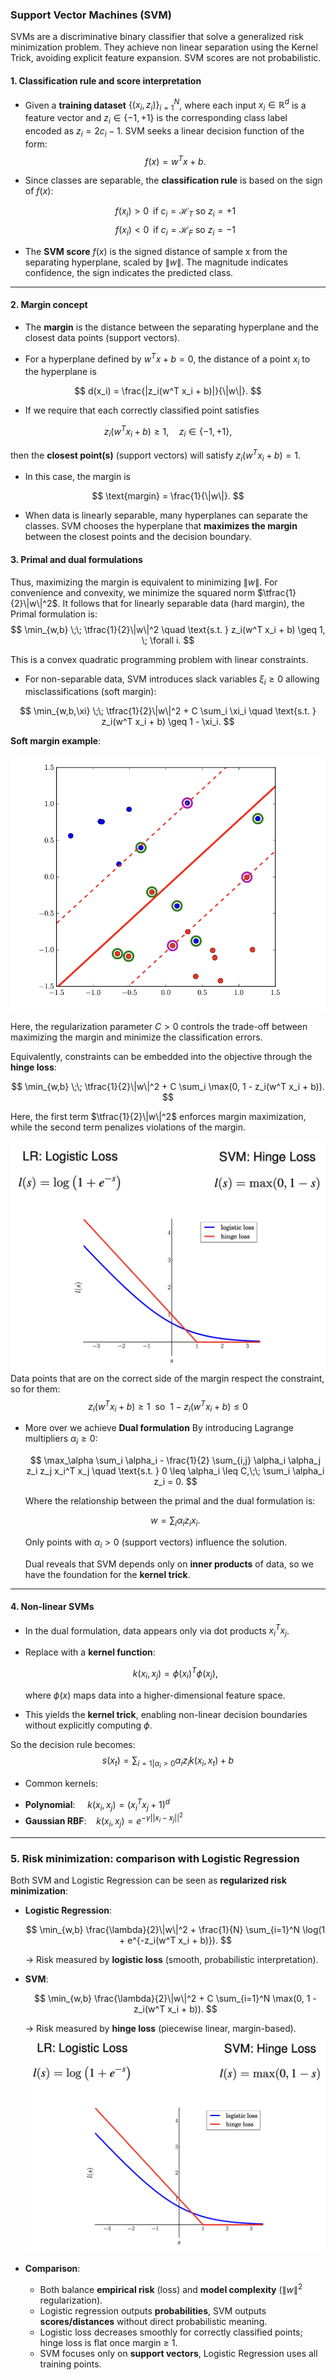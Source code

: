 ### **Support Vector Machines (SVM)**

SVMs are a discriminative binary classifier that solve a generalized risk minimization problem. They achieve non linear separation using the Kernel Trick, avoiding
explicit feature expansion. SVM scores are not probabilistic.

#### **1. Classification rule and score interpretation**

* Given a **training dataset** $\{(x_i, z_i)\}_{i=1}^N$, where each input $x_i \in \mathbb{R}^d$ is a feature vector and $z_i \in \{-1,+1\}$ is the corresponding class label encoded as $z_i = 2 c_i - 1$. SVM seeks a linear decision function of the form:
  $$
  f(x) = w^T x + b.
  $$
* Since classes are separable, the **classification rule** is based on the sign of $f(x)$:

  $$
  f(x_i) > 0 \;\;\text{if } c_i = \mathcal{H}_T \text{ so } z_i = +1
  $$
  $$
  f(x_i) < 0 \;\;\text{if } c_i = \mathcal{H}_F \text{ so } z_i = -1
  $$

* The **SVM score** $f(x)$ is the signed distance of sample x from the separating hyperplane, scaled by $\|w\|$. The
  magnitude indicates confidence, the sign indicates the predicted class.

---

#### **2. Margin concept**

* The **margin** is the distance between the separating hyperplane and the closest data points (support vectors).

* For a hyperplane defined by $w^T x + b = 0$, the distance of a point $x_i$ to the hyperplane is

$$
d(x_i) = \frac{|z_i(w^T x_i + b)|}{\|w\|}.
$$

* If we require that each correctly classified point satisfies

$$
z_i(w^T x_i + b) \geq 1, \quad z_i \in \{-1, +1\},
$$

then the **closest point(s)** (support vectors) will satisfy $z_i(w^T x_i + b) = 1$.

* In this case, the margin is

$$
\text{margin} = \frac{1}{\|w\|}.
$$
* When data is linearly separable, many hyperplanes can separate the classes. SVM chooses the hyperplane that **maximizes the margin** between the closest points and the decision boundary.

#### **3. Primal and dual formulations**

Thus, maximizing the margin is equivalent to minimizing $\|w\|$. For convenience and convexity, we minimize the squared
norm $\tfrac{1}{2}\|w\|^2$. It follows that for linearly separable data (hard margin), the Primal formulation is:
$$
\min_{w,b} \;\; \tfrac{1}{2}\|w\|^2 \quad \text{s.t. } z_i(w^T x_i + b) \geq 1, \; \forall i.
$$

This is a convex quadratic programming problem with linear constraints.

* For non-separable data, SVM introduces slack variables $\xi_i \geq 0$ allowing misclassifications (soft margin):

$$
\min_{w,b,\xi} \;\; \tfrac{1}{2}\|w\|^2 + C \sum_i \xi_i
\quad \text{s.t. } z_i(w^T x_i + b) \geq 1 - \xi_i.
$$

**Soft margin example**:

![soft-margin](./soft-margin.png)

Here, the regularization parameter $C>0$ controls the trade-off between maximizing the margin and minimize the
classification errors.

Equivalently, constraints can be embedded into the objective through the **hinge loss**:

$$
\min_{w,b} \;\; \tfrac{1}{2}\|w\|^2 + C \sum_i \max(0, 1 - z_i(w^T x_i + b)).
$$

Here, the first term $\tfrac{1}{2}\|w\|^2$ enforces margin maximization, while the second term
penalizes violations of the margin.

![Hinge loss](./hinge_loss.png)
Data points that are on the correct side of the margin respect the constraint, so for them:
$$
z_i(w^T x_i + b) \geq 1 \ \ \text{so} \ \ 1- z_i(w^T x_i + b) \leq 0
$$

* More over we achieve **Dual formulation**
  By introducing Lagrange multipliers $\alpha_i \geq 0$:

  $$
  \max_\alpha \sum_i \alpha_i - \frac{1}{2} \sum_{i,j} \alpha_i \alpha_j z_i z_j x_i^T x_j
  \quad \text{s.t. } 0 \leq \alpha_i \leq C,\;\; \sum_i \alpha_i z_i = 0.
  $$

  Where the relationship between the primal and the dual formulation is:

  $$
  w = \sum_i \alpha_i z_i x_i.
  $$

  Only points with $\alpha_i > 0$ (support vectors) influence the solution.

  Dual reveals that SVM depends only on **inner products** of data, so we have the foundation for the **kernel trick**.

---

#### **4. Non-linear SVMs**

* In the dual formulation, data appears only via dot products $x_i^T x_j$.
* Replace with a **kernel function**:

  $$
  k(x_i, x_j) = \phi(x_i)^T \phi(x_j),
  $$

  where $\phi(x)$ maps data into a higher-dimensional feature space.
* This yields the **kernel trick**, enabling non-linear decision boundaries without explicitly computing $\phi$.

So the decision rule becomes:
$$
s(x_t)=\sum_{i=1|\alpha_i>0}\alpha_i z_i k(x_i,x_t)+b
$$

* Common kernels:

- **Polynomial**:  $\ \ \ \ k(x_i,x_j)=(x_i^T x_j + 1)^d$
- **Gaussian RBF**: $\ \ \ k(x_i, x_j)=e^{-\gamma ||x_i-x_j||^2}$

---

### **5. Risk minimization: comparison with Logistic Regression**

Both SVM and Logistic Regression can be seen as **regularized risk minimization**:

* **Logistic Regression**:

  $$
  \min_{w,b} \frac{\lambda}{2}\|w\|^2 + \frac{1}{N} \sum_{i=1}^N \log(1 + e^{-z_i(w^T x_i + b)}).
  $$

  → Risk measured by **logistic loss** (smooth, probabilistic interpretation).

* **SVM**:

  $$
  \min_{w,b} \frac{\lambda}{2}\|w\|^2 + C \sum_{i=1}^N \max(0, 1 - z_i(w^T x_i + b)).
  $$

  → Risk measured by **hinge loss** (piecewise linear, margin-based).
  ![loss](./hinge_loss.png)

* **Comparison**:

    * Both balance **empirical risk** (loss) and **model complexity** ($\|w\|^2$ regularization).
    * Logistic regression outputs **probabilities**, SVM outputs **scores/distances** without direct probabilistic
      meaning.
    * Logistic loss decreases smoothly for correctly classified points; hinge loss is flat once margin ≥ 1.
    * SVM focuses only on **support vectors**, Logistic Regression uses all training points.

